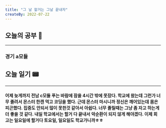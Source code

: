```yaml
---
title: "그 날 할거는 그날 끝내자"
createBy: 2022-07-22
---
```

## 오늘의 공부 🎉
---
### 경기 a모듈 


## 오늘 일기 📟
---
#### 어제 늦게까지 전남 c모듈 푸는 바람에 잠을 4시간 밖에 못잤다. 학교에 왔는데 그런가 너무 졸려서 몬스터 한캔 먹고 코딩을 했다. 근데 몬스터 마시니까 정신은 깨어있는데 몸은 피곤했다. 집중도 안되서 많이 못한것 같아서 아쉽다. 너무 졸릴때는 그냥 좀 자고 하는게 더 좋을 것 같다. 내일 학교에서는 할거 다 끝내서 악순환이 되지 않게 해야겠다. 이제 회고는 일요일에 할거다 토요일, 일요일도 학교가니까ㅎㅎ
